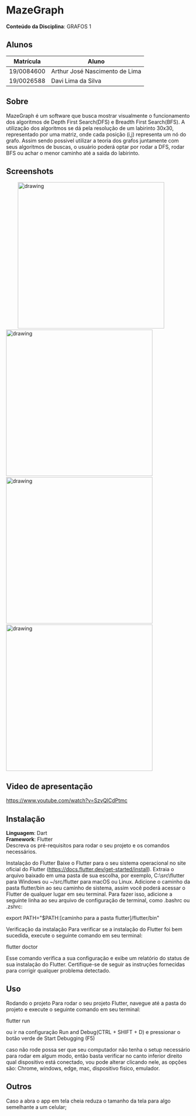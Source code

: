 # MazeGraph

**Conteúdo da Disciplina**: GRAFOS 1<br>
## Alunos
|Matrícula | Aluno |
| -- | -- |
| 19/0084600  |  Arthur José Nascimento de Lima |
| 19/0026588  |  Davi Lima da Silva |

## Sobre 
MazeGraph é um software que busca mostrar visualmente o funcionamento dos algoritmos de Depth First Search(DFS) e Breadth First Search(BFS). A utilização dos algoritmos  se dá pela resolução de um labirinto 30x30, representado por uma matriz, onde cada posição (i,j) representa um nó do grafo. Assim sendo possivel utilizar a teoria dos grafos juntamente com seus algoritmos de buscas, o usuário poderá optar por rodar a DFS, rodar BFS ou achar o menor caminho até a saida do labirinto.

## Screenshots

&emsp;&emsp; <img src="https://user-images.githubusercontent.com/60429513/235533881-8e17f087-87bb-4b86-a457-ea68a83d2d2f.png" alt="drawing" width="400"/> 
&emsp;&emsp; <img src="https://user-images.githubusercontent.com/60429513/235533880-91b3c0bc-a25a-4ff5-b3f3-82f0481294c4.png" alt="drawing" width="400"/>
&emsp;&emsp; <img src="https://user-images.githubusercontent.com/60429513/235533888-8dc59ff8-1228-4f5b-a40c-171f6de217ec.png" alt="drawing" width="400"/> 
&emsp;&emsp; <img src="https://user-images.githubusercontent.com/60429513/235533886-f0dcf0d1-4113-4f8b-99db-cf5554a551ad.png" alt="drawing" width="400"/> 

## Video de apresentação

https://www.youtube.com/watch?v=SzvQlCdPtmc


## Instalação 
**Linguagem**: Dart<br>
**Framework**: Flutter <br>
Descreva os pré-requisitos para rodar o seu projeto e os comandos necessários.

Instalação do Flutter
Baixe o Flutter para o seu sistema operacional no site oficial do Flutter (https://docs.flutter.dev/get-started/install).
Extraia o arquivo baixado em uma pasta de sua escolha, por exemplo, C:\src\flutter para Windows ou ~/src/flutter para macOS ou Linux.
Adicione o caminho da pasta flutter/bin ao seu caminho de sistema, assim você poderá acessar o Flutter de qualquer lugar em seu terminal. Para fazer isso, adicione a seguinte linha ao seu arquivo de configuração de terminal, como .bashrc ou .zshrc:

export PATH="$PATH:[caminho para a pasta flutter]/flutter/bin"

Verificação da instalação
Para verificar se a instalação do Flutter foi bem sucedida, execute o seguinte comando em seu terminal:

flutter doctor

Esse comando verifica a sua configuração e exibe um relatório do status de sua instalação do Flutter. Certifique-se de seguir as instruções fornecidas para corrigir qualquer problema detectado.
## Uso 

Rodando o projeto
Para rodar o seu projeto Flutter, navegue até a pasta do projeto e execute o seguinte comando em seu terminal:

flutter run

ou ir na configuração Run and Debug(CTRL + SHIFT + D) e pressionar o botão verde de Start Debugging (F5)

caso não rode possa ser que seu computador não tenha o setup necessário para rodar em algum modo, então basta verificar no canto inferior direito qual dispositivo está conectado, vou pode alterar clicando nele, as opções são: Chrome, windows, edge, mac, dispositivo fisico, emulador.


## Outros 
Caso a abra o app em tela cheia reduza o tamanho da tela para algo semelhante a um celular;

